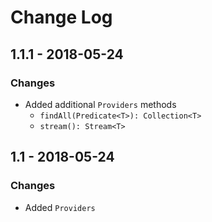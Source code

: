 # Change Log

## 1.1.1 - 2018-05-24
### Changes
* Added additional `Providers` methods
	* `findAll(Predicate<T>): Collection<T>`
	* `stream(): Stream<T>`

## 1.1 - 2018-05-24
### Changes
* Added `Providers`

